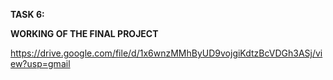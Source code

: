 **TASK 6:**

**WORKING OF THE FINAL PROJECT**

https://drive.google.com/file/d/1x6wnzMMhByUD9vojgiKdtzBcVDGh3ASj/view?usp=gmail
